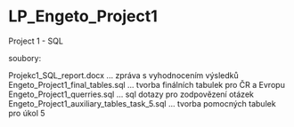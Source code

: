 # LP_Engeto_Project1
Project 1 - SQL

soubory:

Projekc1_SQL_report.docx ... zpráva s vyhodnocením výsledků
Engeto_Project1_final_tables.sql ... tvorba finálních tabulek pro ČR a Evropu
Engeto_Project1_querries.sql ... sql dotazy pro zodpovězení otázek
Engeto_Project1_auxiliary_tables_task_5.sql ... tvorba pomocných tabulek pro úkol 5
